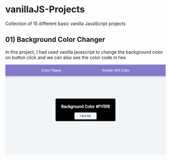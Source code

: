 # vanillaJS-Projects

Collection of 15 different basic vanilla JavaScript projects

## 01) Background Color Changer

<p>In this project, I had used vanilla javascript to change the background color on button click and we can also see the color code in hex</p>
<img src="./img/01.png" alt="project 01" />
